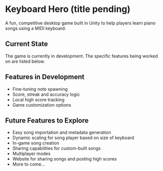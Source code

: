 # Keyboard Hero (title pending)
A fun, competitive desktop game built in Unity to help players learn piano songs using a MIDI keyboard.

## Current State
The game is currently in development. The specific features being worked on are listed below.

## Features in Development
- Fine-tuning note spawning
- Score, streak and accuracy logic
- Local high score tracking
- Game customization options

## Future Features to Explore
- Easy song importation and metadata generation
- Dynamic scaling for song player based on size of keyboard
- In-game song creation
- Sharing capabilities for custom-built songs
- Multiplayer modes
- Website for sharing songs and posting high scores
- More to come...
